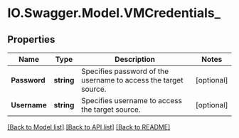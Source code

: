 # IO.Swagger.Model.VMCredentials_
## Properties

Name | Type | Description | Notes
------------ | ------------- | ------------- | -------------
**Password** | **string** | Specifies password of the username to access the target source. | [optional] 
**Username** | **string** | Specifies username to access the target source. | [optional] 

[[Back to Model list]](../README.md#documentation-for-models) [[Back to API list]](../README.md#documentation-for-api-endpoints) [[Back to README]](../README.md)

